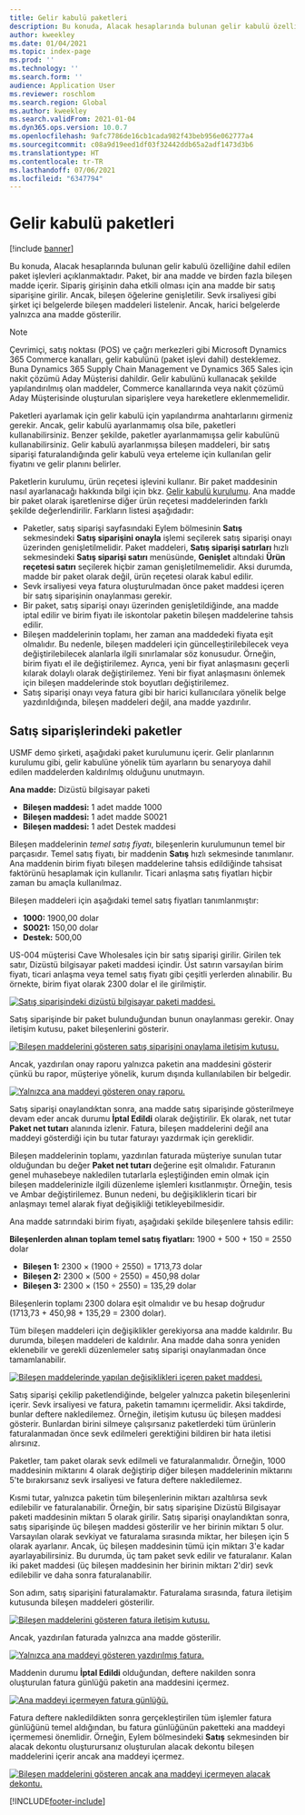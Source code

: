 ```yaml
---
title: Gelir kabulü paketleri
description: Bu konuda, Alacak hesaplarında bulunan gelir kabulü özelliğine dahil edilen paket işlevleri açıklanmaktadır. Paket, bir ana madde ve birden fazla bileşen madde içerir.
author: kweekley
ms.date: 01/04/2021
ms.topic: index-page
ms.prod: ''
ms.technology: ''
ms.search.form: ''
audience: Application User
ms.reviewer: roschlom
ms.search.region: Global
ms.author: kweekley
ms.search.validFrom: 2021-01-04
ms.dyn365.ops.version: 10.0.7
ms.openlocfilehash: 9afc7786de16cb1cada982f43beb956e062777a4
ms.sourcegitcommit: c08a9d19eed1df03f32442ddb65a2adf1473d3b6
ms.translationtype: HT
ms.contentlocale: tr-TR
ms.lasthandoff: 07/06/2021
ms.locfileid: "6347794"
---
```

# <a name="revenue-recognition-bundles"></a>Gelir kabulü paketleri

[!include [banner](../includes/banner.md)]

Bu konuda, Alacak hesaplarında bulunan gelir kabulü özelliğine dahil edilen paket işlevleri açıklanmaktadır. Paket, bir ana madde ve birden fazla bileşen madde içerir. Sipariş girişinin daha etkili olması için ana madde bir satış siparişine girilir. Ancak, bileşen öğelerine genişletilir. Sevk irsaliyesi gibi şirket içi belgelerde bileşen maddeleri listelenir. Ancak, harici belgelerde yalnızca ana madde gösterilir.

> [!NOTE]
> Çevrimiçi, satış noktası (POS) ve çağrı merkezleri gibi Microsoft Dynamics 365 Commerce kanalları, gelir kabulünü (paket işlevi dahil) desteklemez. Buna Dynamics 365 Supply Chain Management ve Dynamics 365 Sales için nakit çözümü Aday Müşterisi dahildir. Gelir kabulünü kullanacak şekilde yapılandırılmış olan maddeler, Commerce kanallarında veya nakit çözümü Aday Müşterisinde oluşturulan siparişlere veya hareketlere eklenmemelidir.

Paketleri ayarlamak için gelir kabulü için yapılandırma anahtarlarını girmeniz gerekir. Ancak, gelir kabulü ayarlanmamış olsa bile, paketleri kullanabilirsiniz. Benzer şekilde, paketler ayarlanmamışsa gelir kabulünü kullanabilirsiniz. Gelir kabulü ayarlanmışsa bileşen maddeleri, bir satış siparişi faturalandığında gelir kabulü veya erteleme için kullanılan gelir fiyatını ve gelir planını belirler.

Paketlerin kurulumu, ürün reçetesi işlevini kullanır. Bir paket maddesinin nasıl ayarlanacağı hakkında bilgi için bkz. [Gelir kabulü kurulumu](revenue-recognition-setup.md). Ana madde bir paket olarak işaretlenirse diğer ürün reçetesi maddelerinden farklı şekilde değerlendirilir. Farkların listesi aşağıdadır:

- Paketler, satış siparişi sayfasındaki Eylem bölmesinin **Satış** sekmesindeki **Satış siparişini onayla** işlemi seçilerek satış siparişi onayı üzerinden genişletilmelidir. Paket maddeleri, **Satış siparişi satırları** hızlı sekmesindeki **Satış siparişi satırı** menüsünde, **Genişlet** altındaki **Ürün reçetesi satırı** seçilerek hiçbir zaman genişletilmemelidir. Aksi durumda, madde bir paket olarak değil, ürün reçetesi olarak kabul edilir.
- Sevk irsaliyesi veya fatura oluşturulmadan önce paket maddesi içeren bir satış siparişinin onaylanması gerekir.
- Bir paket, satış siparişi onayı üzerinden genişletildiğinde, ana madde iptal edilir ve birim fiyatı ile iskontolar paketin bileşen maddelerine tahsis edilir.
- Bileşen maddelerinin toplamı, her zaman ana maddedeki fiyata eşit olmalıdır. Bu nedenle, bileşen maddeleri için güncelleştirilebilecek veya değiştirilebilecek alanlarla ilgili sınırlamalar söz konusudur. Örneğin, birim fiyatı el ile değiştirilemez. Ayrıca, yeni bir fiyat anlaşmasını geçerli kılarak dolaylı olarak değiştirilemez. Yeni bir fiyat anlaşmasını önlemek için bileşen maddelerinde stok boyutları değiştirilemez.
- Satış siparişi onayı veya fatura gibi bir harici kullanıcılara yönelik belge yazdırıldığında, bileşen maddeleri değil, ana madde yazdırılır.

## <a name="bundles-on-sales-orders"></a>Satış siparişlerindeki paketler

USMF demo şirketi, aşağıdaki paket kurulumunu içerir. Gelir planlarının kurulumu gibi, gelir kabulüne yönelik tüm ayarların bu senaryoya dahil edilen maddelerden kaldırılmış olduğunu unutmayın.

**Ana madde:** Dizüstü bilgisayar paketi

- **Bileşen maddesi:** 1 adet madde 1000
- **Bileşen maddesi:** 1 adet madde S0021
- **Bileşen maddesi:** 1 adet Destek maddesi

Bileşen maddelerinin *temel satış fiyatı*, bileşenlerin kurulumunun temel bir parçasıdır. Temel satış fiyatı, bir maddenin **Satış** hızlı sekmesinde tanımlanır. Ana maddenin birim fiyatı bileşen maddelerine tahsis edildiğinde tahsisat faktörünü hesaplamak için kullanılır. Ticari anlaşma satış fiyatları hiçbir zaman bu amaçla kullanılmaz.

Bileşen maddeleri için aşağıdaki temel satış fiyatları tanımlanmıştır:

- **1000:** 1900,00 dolar
- **S0021:** 150,00 dolar
- **Destek:** 500,00

US-004 müşterisi Cave Wholesales için bir satış siparişi girilir. Girilen tek satır, Dizüstü bilgisayar paketi maddesi içindir. Üst satırın varsayılan birim fiyatı, ticari anlaşma veya temel satış fiyatı gibi çeşitli yerlerden alınabilir. Bu örnekte, birim fiyat olarak 2300 dolar el ile girilmiştir.

[![Satış siparişindeki dizüstü bilgisayar paketi maddesi.](./media/bundle-01.png)](./media/bundle-01.png)

Satış siparişinde bir paket bulunduğundan bunun onaylanması gerekir. Onay iletişim kutusu, paket bileşenlerini gösterir.

[![Bileşen maddelerini gösteren satış siparişini onaylama iletişim kutusu.](./media/bundle-02.png)](./media/bundle-02.png)

Ancak, yazdırılan onay raporu yalnızca paketin ana maddesini gösterir çünkü bu rapor, müşteriye yönelik, kurum dışında kullanılabilen bir belgedir.

[![Yalnızca ana maddeyi gösteren onay raporu.](./media/bundle-03.png)](./media/bundle-03.png)

Satış siparişi onaylandıktan sonra, ana madde satış siparişinde gösterilmeye devam eder ancak durumu **İptal Edildi** olarak değiştirilir. Ek olarak, net tutar **Paket net tutarı** alanında izlenir. Fatura, bileşen maddelerini değil ana maddeyi gösterdiği için bu tutar faturayı yazdırmak için gereklidir.

Bileşen maddelerinin toplamı, yazdırılan faturada müşteriye sunulan tutar olduğundan bu değer **Paket net tutarı** değerine eşit olmalıdır. Faturanın genel muhasebeye nakledilen tutarlarla eşleştiğinden emin olmak için bileşen maddelerinizle ilgili düzenleme işlemleri kısıtlanmıştır. Örneğin, tesis ve Ambar değiştirilemez. Bunun nedeni, bu değişikliklerin ticari bir anlaşmayı temel alarak fiyat değişikliği tetikleyebilmesidir.

Ana madde satırındaki birim fiyatı, aşağıdaki şekilde bileşenlere tahsis edilir:

**Bileşenlerden alınan toplam temel satış fiyatları:** 1900 + 500 + 150 = 2550 dolar

- **Bileşen 1:** 2300 × (1900 ÷ 2550) = 1713,73 dolar
- **Bileşen 2:** 2300 × (500 ÷ 2550) = 450,98 dolar
- **Bileşen 3:** 2300 × (150 ÷ 2550) = 135,29 dolar

Bileşenlerin toplamı 2300 dolara eşit olmalıdır ve bu hesap doğrudur (1713,73 + 450,98 + 135,29 = 2300 dolar).

Tüm bileşen maddeleri için değişiklikler gerekiyorsa ana madde kaldırılır. Bu durumda, bileşen maddeleri de kaldırılır. Ana madde daha sonra yeniden eklenebilir ve gerekli düzenlemeler satış siparişi onaylanmadan önce tamamlanabilir.

[![Bileşen maddelerinde yapılan değişiklikleri içeren paket maddesi.](./media/bundle-04.png)](./media/bundle-04.png)

Satış siparişi çekilip paketlendiğinde, belgeler yalnızca paketin bileşenlerini içerir. Sevk irsaliyesi ve fatura, paketin tamamını içermelidir. Aksi takdirde, bunlar deftere nakledilemez. Örneğin, iletişim kutusu üç bileşen maddesi gösterir. Bunlardan birini silmeye çalışırsanız paketlerdeki tüm ürünlerin faturalanmadan önce sevk edilmeleri gerektiğini bildiren bir hata iletisi alırsınız.

Paketler, tam paket olarak sevk edilmeli ve faturalanmalıdır. Örneğin, 1000 maddesinin miktarını 4 olarak değiştirip diğer bileşen maddelerinin miktarını 5'te bırakırsanız sevk irsaliyesi ve fatura deftere nakledilemez.

Kısmi tutar, yalnızca paketin tüm bileşenlerinin miktarı azaltılırsa sevk edilebilir ve faturalanabilir. Örneğin, bir satış siparişine Dizüstü Bilgisayar paketi maddesinin miktarı 5 olarak girilir. Satış siparişi onaylandıktan sonra, satış siparişinde üç bileşen maddesi gösterilir ve her birinin miktarı 5 olur. Varsayılan olarak sevkiyat ve faturalama sırasında miktar, her bileşen için 5 olarak ayarlanır. Ancak, üç bileşen maddesinin tümü için miktarı 3'e kadar ayarlayabilirsiniz. Bu durumda, üç tam paket sevk edilir ve faturalanır. Kalan iki paket maddesi (üç bileşen maddesinin her birinin miktarı 2'dir) sevk edilebilir ve daha sonra faturalanabilir.

Son adım, satış siparişini faturalamaktır. Faturalama sırasında, fatura iletişim kutusunda bileşen maddeleri gösterilir.

[![Bileşen maddelerini gösteren fatura iletişim kutusu.](./media/bundle-06.png)](./media/bundle-06.png)

Ancak, yazdırılan faturada yalnızca ana madde gösterilir.
 
[![Yalnızca ana maddeyi gösteren yazdırılmış fatura.](./media/bundle-07.png)](./media/bundle-07.png)

Maddenin durumu **İptal Edildi** olduğundan, deftere nakilden sonra oluşturulan fatura günlüğü paketin ana maddesini içermez.

[![Ana maddeyi içermeyen fatura günlüğü.](./media/bundle-08.png)](./media/bundle-08.png)

Fatura deftere nakledildikten sonra gerçekleştirilen tüm işlemler fatura günlüğünü temel aldığından, bu fatura günlüğünün paketteki ana maddeyi içermemesi önemlidir. Örneğin, Eylem bölmesindeki **Satış** sekmesinden bir alacak dekontu oluşturursanız oluşturulan alacak dekontu bileşen maddelerini içerir ancak ana maddeyi içermez.

[![Bileşen maddelerini gösteren ancak ana maddeyi içermeyen alacak dekontu.](./media/bundle-09.png)](./media/bundle-09.png)


[!INCLUDE[footer-include](../../includes/footer-banner.md)]